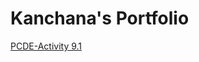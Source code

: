 # Kanchana's Portfolio
<a href="http://mkanchanag.github.io/PCDE-Activity 9.1">PCDE-Activity 9.1</a>
